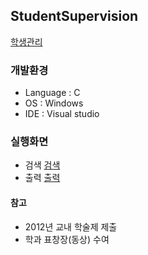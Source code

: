 ## StudentSupervision
[학생관리](./DOCS/image/reaflet.PNG)

### 개발환경
* Language : C
* OS : Windows
* IDE : Visual studio

### 실행화면
* 검색
[검색](./DOCS/image/search.PNG)
* 출력
[출력](./DOCS/image/output.PNG)

#### 참고
* 2012년 교내 학술제 제출
* 학과 표창장(동상) 수여
